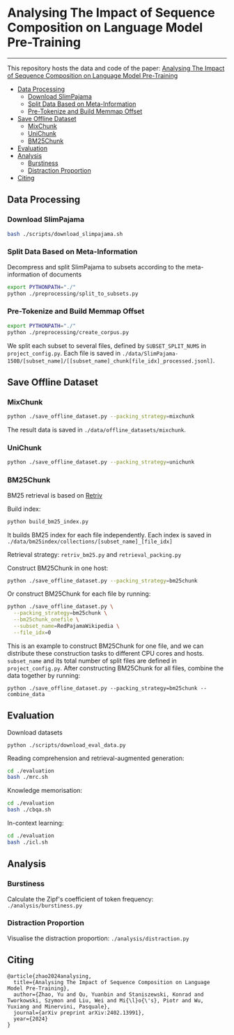 # Analysing The Impact of Sequence Composition on Language Model Pre-Training

---
This repository hosts the data and code of the
paper: [Analysing The Impact of Sequence Composition on Language Model Pre-Training](https://arxiv.org/abs/2402.13991)

* [Data Processing](#data-processing)
    * [Download SlimPajama](#download-slimpajama)
    * [Split Data Based on Meta-Information](#split-data-based-on-meta-information)
    * [Pre-Tokenize and Build Memmap Offset](#pre-tokenize-and-build-memmap-offset)
* [Save Offline Dataset](#save-offline-dataset)
    * [MixChunk](#mixchunk)
    * [UniChunk](#unichunk)
    * [BM25Chunk](#bm25chunk)
* [Evaluation](#evaluation)
* [Analysis](#analysis)
    * [Burstiness](#burstiness)
    * [Distraction Proportion](#distraction-proportion)
* [Citing](#citing)

## Data Processing

### Download SlimPajama

```bash
bash ./scripts/download_slimpajama.sh
```

### Split Data Based on Meta-Information

Decompress and split SlimPajama to subsets according to the meta-information of documents

```bash
export PYTHONPATH="./"
python ./preprocessing/split_to_subsets.py
```

### Pre-Tokenize and Build Memmap Offset

```bash
export PYTHONPATH="./"
python ./preprocessing/create_corpus.py
```

We split each subset to several files, defined by ```SUBSET_SPLIT_NUMS``` in ```project_config.py```. Each file is saved
in ```./data/SlimPajama-150B/[subset_name]/[[subset_name]_chunk[file_idx]_processed.jsonl]```.

## Save Offline Dataset

### MixChunk

```bash
python ./save_offline_dataset.py --packing_strategy=mixchunk
```

The result data is saved in ```./data/offline_datasets/mixchunk```.

### UniChunk

```bash
python ./save_offline_dataset.py --packing_strategy=unichunk
```

### BM25Chunk

BM25 retrieval is based on [Retriv](https://github.com/AmenRa/retriv)

Build index:

```bash
python build_bm25_index.py
```

It builds BM25 index for each file independently. Each index is saved
in ```./data/bm25index/collections/[subset_name]_[file_idx]```

Retrieval strategy: ```retriv_bm25.py``` and ```retrieval_packing.py```

Construct BM25Chunk in one host:

```bash
python ./save_offline_dataset.py --packing_strategy=bm25chunk
```

Or construct BM25Chunk for each file by running:

```bash
python ./save_offline_dataset.py \
  --packing_strategy=bm25chunk \
  --bm25chunk_onefile \
  --subset_name=RedPajamaWikipedia \
  --file_idx=0
```

This is an example to construct BM25Chunk for one file, and we can distribute these construction tasks to different CPU
cores and hosts. ```subset_name``` and its total number of split files are defined in ```project_config.py```.
After constructing BM25Chunk for all files, combine the data together by running:

```text
python ./save_offline_dataset.py --packing_strategy=bm25chunk --combine_data
```

## Evaluation

Download datasets

```
python ./scripts/download_eval_data.py
```

Reading comprehension and retrieval-augmented generation:

```bash
cd ./evaluation
bash ./mrc.sh
```

Knowledge memorisation:

```bash
cd ./evaluation
bash ./cbqa.sh
```

In-context learning:

```bash
cd ./evaluation
bash ./icl.sh
```

## Analysis

### Burstiness

Calculate the Zipf's coefficient of token frequency: ```./analysis/burstiness.py```

### Distraction Proportion

Visualise the distraction proportion: ```./analysis/distraction.py```

[//]: # (## Sequence Compositions of Existing LLMs)

[//]: # ()

[//]: # (| Model | Dataset | Type |)

[//]: # (|-------|---------|------|)

[//]: # (|       |         |      |)

[//]: # (|       |         |      |)

[//]: # (|       |         |      |)

## Citing

```
@article{zhao2024analysing,
  title={Analysing The Impact of Sequence Composition on Language Model Pre-Training},
  author={Zhao, Yu and Qu, Yuanbin and Staniszewski, Konrad and Tworkowski, Szymon and Liu, Wei and Mi{\l}o{\'s}, Piotr and Wu, Yuxiang and Minervini, Pasquale},
  journal={arXiv preprint arXiv:2402.13991},
  year={2024}
}
```

